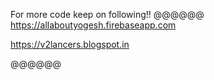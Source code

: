 For more code keep on following!!
@@@@@@
https://allaboutyogesh.firebaseapp.com

https://v2lancers.blogspot.in

@@@@@@
